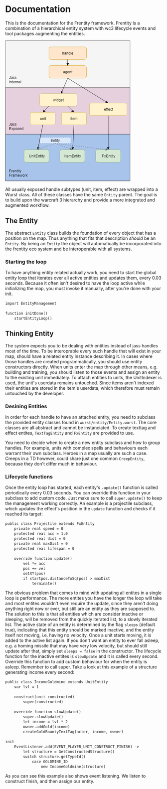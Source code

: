 # Documentation

This is the documentation for the Frentity framework.
Frentity is a combination of a hierarchical entity system with wc3 lifecycle events and tool packages augmenting the entities.

![](./hierarchy.png)

All usually exposed handle subtypes (unit, item, effect) are wrapped into a Wurst class. All of these classes have the same `Entity` parent.
The goal is to build upon the warcraft 3 hierarchy and provide a more integrated and augmented workflow.

## The Entity

The abstract `Entity` class builds the foundation of every object that has a position on the map. Thus anything that fits that description *should* be an `Entity`.
By being an `Entity` the object will automatically be incorporated into the frentity eco system and be interoperable with all systems.

### Starting the loop

To have anything entity related actually work, you need to start the global entity loop that iterates over all active entities and updates them, every 0.03 seconds. Because it often isn't desired to have the loop active while initializing the map, you must invoke it manually, after you're done with your init.

```wurst
import EntityManagement

function initDone()
	startEntityLoop()
```

## Thinking Entity

The system expects you to be dealing with entities instead of jass handles most of the time. To be interoprable every such handle that will exist in your map, should have a related entity instance describing it. In cases where those handles are created programmatically, you should use entity constructors directly. When units enter the map through other means, e.g. building and training, you should listen to those events and assign an entity to the existing unit immediately.
To attach entities to units, the UnitIndexer is used, the unit's userdata remains untouched. Since items aren't indexed their entities are stored in the item's userdata, which therefore must remain untouched by the developer.

### Desining Entities

In order for each handle to have an attached entity, you need to subclass the provided entity classes found in `wurst/entity/Entity.wurst`. The core classes are all abstract and cannot be instanciated. To create texttag and effect entites, `TextTagEntity` and `FxEntity` are provided to use.

You need to decide when to create a new entity subclass and how to group handles. For example, units with complex spells and behaviours each warrant their own subclass. Heroes in a map usually are such a case. Creeps in a TD however, could share just one common `CreepEntity`, because they don't differ much in behaviour.

### Lifecycle functions

Once the entity loop has started, each entity's `.update()` function is called periodically every 0.03 seconds. You can override this function in your subclass to add custom code. Just make sure to call `super.update()` to keep the management working correctly. An example is a projectile subclass, which updates the effect's position in the `update` function and checks if it reached its target:

```wurst
public class Projectile extends FxEntity
	private real speed = 0
	protected real acc = 1.0
	protected real dist = 0
	private real maxDist = 0
	protected real lifespan = 0
		
	override function update()
		vel *= acc
		pos += vel
		setXY(pos)
		if startpos.distanceToSq(pos) > maxDist
			terminate()
```

The obvious problem that comes to mind with updating all entites in a single loop is performance. The more entites you have the longer the loop will take and most entites wouldn't even require the update, since they aren't doing anything right now or ever, but still are an entity as they are supposed to. The solution to this is that all entities which are consider inactive or sleeping, will be removed from the quickly iterated list, to a slowly iterated list. The active state of an entity is determined by the flag `sleeps` (default true), indicating that this entity should be marked inactive, and the entity itself not moving, i.e. having no velocity.
Once a unit starts moving, it is added to the active list again. If you don't want an entity to ever fall asleep, e.g. a homing missile that may have very low velocity, but should still update after that, simply set `sleeps = false` in the constructor.
The lifecycle function for the inactive entites is `slowUpdate` and it is called every second. Override this function to add custom behaviour for when the entity is asleep. Remember to call super. Take a look at this example of a structure generating income every second:

```wurst
public class IncomeGoldmine extends UnitEntity
	var lvl = 1

	construct(unit constructed)
		super(constructed)

	override function slowUpdate()
		super.slowUpdate()
		let income = lvl * 2
		owner.addGold(income)
		createGoldBountyTextTag(actor, income, owner)

init
	EventListener.add(EVENT_PLAYER_UNIT_CONSTRUCT_FINISH) ->
		let structure = GetConstructedStructure()
		switch structure.getTypeId()
			case GOLDMINE_ID
				new IncomeGoldmine(structure)
```

As you can see this example also shows event listening. We listen to construct finish, and then assign our entity.

